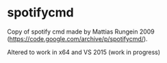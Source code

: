 # spotifycmd
Copy of spotify cmd made by Mattias Rungein 2009 (https://code.google.com/archive/p/spotifycmd/).

Altered to work in x64 and VS 2015 (work in progress)
